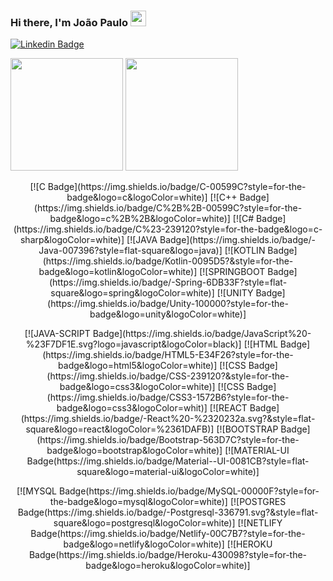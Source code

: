### Hi there, I'm João Paulo <img src="https://media.giphy.com/media/hvRJCLFzcasrR4ia7z/giphy.gif" width="25px">

[![Linkedin Badge](https://img.shields.io/badge/-LinkedIn-0e76a8?style=flat-square&logo=Linkedin&logoColor=white)](https://www.linkedin.com/in/joao-paulodev/)

<p>
<img height="180em" src="https://github-readme-stats.vercel.app/api?username=root-who&show_icons=true&hide_border=true&&count_private=true&include_all_commits=true" />
<img height="180em" src="https://github-readme-stats.vercel.app/api/top-langs/?username=root-who&exclude_repo=KNN-Image-Classification&show_icons=true&hide_border=true&layout=compact&langs_count=8"/>
</p>

<p align="center">
[![C Badge](https://img.shields.io/badge/C-00599C?style=for-the-badge&logo=c&logoColor=white)]
[![C++ Badge](https://img.shields.io/badge/C%2B%2B-00599C?style=for-the-badge&logo=c%2B%2B&logoColor=white)]
[![C# Badge](https://img.shields.io/badge/C%23-239120?style=for-the-badge&logo=c-sharp&logoColor=white)]
[![JAVA Badge](https://img.shields.io/badge/-Java-007396?style=flat-square&logo=java)]
[![KOTLIN Badge](https://img.shields.io/badge/Kotlin-0095D5?&style=for-the-badge&logo=kotlin&logoColor=white)]
[![SPRINGBOOT Badge](https://img.shields.io/badge/-Spring-6DB33F?style=flat-square&logo=spring&logoColor=white)]
[![UNITY Badge](https://img.shields.io/badge/Unity-100000?style=for-the-badge&logo=unity&logoColor=white)]
</p>

<p align="center">
[![JAVA-SCRIPT Badge](https://img.shields.io/badge/JavaScript%20-%23F7DF1E.svg?logo=javascript&logoColor=black)]
[![HTML Badge](https://img.shields.io/badge/HTML5-E34F26?style=for-the-badge&logo=html5&logoColor=white)]
[![CSS Badge](https://img.shields.io/badge/CSS-239120?&style=for-the-badge&logo=css3&logoColor=white)]
[![CSS Badge](https://img.shields.io/badge/CSS3-1572B6?style=for-the-badge&logo=css3&logoColor=whit)]
[![REACT Badge](https://img.shields.io/badge/-React%20-%2320232a.svg?&style=flat-square&logo=react&logoColor=%2361DAFB)]
[![BOOTSTRAP Badge](https://img.shields.io/badge/Bootstrap-563D7C?style=for-the-badge&logo=bootstrap&logoColor=white)]
[![MATERIAL-UI Badge(https://img.shields.io/badge/Material--UI-0081CB?style=flat-square&logo=material-ui&logoColor=white)]
</p>

<p align="center">
[![MYSQL Badge(https://img.shields.io/badge/MySQL-00000F?style=for-the-badge&logo=mysql&logoColor=white)]
[![POSTGRES Badge(https://img.shields.io/badge/-Postgresql-336791.svg?&style=flat-square&logo=postgresql&logoColor=white)]
[![NETLIFY Badge(https://img.shields.io/badge/Netlify-00C7B7?style=for-the-badge&logo=netlify&logoColor=white)]
[![HEROKU Badge(https://img.shields.io/badge/Heroku-430098?style=for-the-badge&logo=heroku&logoColor=white)]
</p>